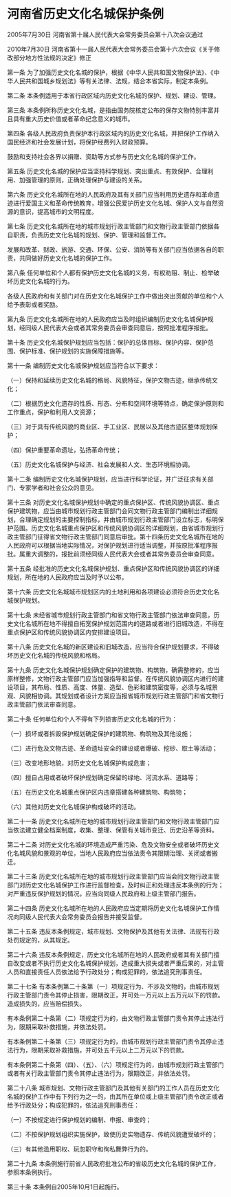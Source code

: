 # 河南省历史文化名城保护条例

2005年7月30日 河南省第十届人民代表大会常务委员会第十八次会议通过

2010年7月30日 河南省第十一届人民代表大会常务委员会第十六次会议《关于修改部分地方性法规的决定》修正

<!-- INFO END -->

第一条 为了加强历史文化名城的保护，根据《中华人民共和国文物保护法》、《中华人民共和国城乡规划法》等有关法律、法规，结合本省实际，制定本条例。

第二条 本条例适用于本省行政区域内历史文化名城的保护、规划、建设、管理。

第三条 本条例所称历史文化名城，是指由国务院核定公布的保存文物特别丰富并且具有重大历史价值或者革命纪念意义的城市。

第四条 各级人民政府负责保护本行政区域内的历史文化名城，并把保护工作纳入国民经济和社会发展计划，将保护经费列入财政预算。

鼓励和支持社会各界以捐赠、资助等方式参与历史文化名城的保护工作。

第五条 历史文化名城的保护应当坚持科学规划、突出重点、有效保护、合理利用、加强管理的原则，正确处理保护与建设的关系。

第六条 历史文化名城所在地的人民政府及其有关部门应当利用历史遗存和革命遗迹进行爱国主义和革命传统教育，增强公民爱护历史文化名城、保护人文与自然资源的意识，提高城市的文明程度。

第七条 历史文化名城所在地的城市规划行政主管部门和文物行政主管部门依据各自职责，负责历史文化名城的规划、保护、管理和监督工作。

发展和改革、财政、旅游、交通、环保、公安、消防等有关部门应当依据各自的职责，共同做好历史文化名城的保护工作。

第八条 任何单位和个人都有保护历史文化名城的义务，有权劝阻、制止、检举破坏历史文化名城的行为。

各级人民政府和有关部门对在历史文化名城保护工作中做出突出贡献的单位和个人给予表彰或者奖励。

第九条 历史文化名城所在地的人民政府应当及时组织编制历史文化名城保护规划，经同级人民代表大会或者其常务委员会审查同意后，按照批准程序报批。

第十条 历史文化名城保护规划应当包括：保护的总体目标、保护内容、保护范围、保护标准、保护规划的实施保障措施等。

第十一条 编制历史文化名城保护规划应当符合以下要求：

（一）保持和延续历史文化名城的格局、风貌特征，保护文物古迹，继承传统文化；

（二）根据历史文化遗存的性质、形态、分布和空间环境等特点，确定保护原则和工作重点，保护和利用人文资源；

（三）对于具有传统风貌的商业区、手工业区、民居以及其他古迹区整体规划保护；

（四）保护重要革命遗址，弘扬革命传统；

（五）历史文化名城保护与经济、社会发展和人文、生态环境相协调。

第十二条 编制历史文化名城保护规划，应当进行科学论证，并广泛征求有关部门、专家学者和社会公众的意见。

第十三条 对历史文化名城保护规划中确定的重点保护区、传统风貌协调区、重点保护建筑物，应当由城市规划行政主管部门会同文物行政主管部门编制出详细规划，合理确定规划的主要控制指标，并由城市规划行政主管部门设立标志，标明保护范围。历史文化名城重点保护区和传统风貌协调区的详细规划，由省城市规划行政主管部门征得省文物行政主管部门同意后审批。第十四条历史文化名城所在地的人民政府可以根据当地实际情况，对保护规划进行适当调整，并按原批准程序报批。属重大调整的，报批前须经同级人民代表大会或者其常务委员会审查同意。

第十五条 经批准的历史文化名城保护规划、重点保护区和传统风貌协调区的详细规划，所在地的人民政府应当及时予以公布。

第十六条 历史文化名城城市规划区内的土地利用和各项建设必须符合历史文化名城保护规划。

第十七条 未经省城市规划行政主管部门和省文物行政主管部门依法审查同意，历史文化名城所在地不得擅自拓宽保护规划范围内的道路或者进行旧城改造，不得在重点保护区和传统风貌协调区内安排建设项目。

第十八条 历史文化名城的新区建设和旧城改造，应当符合保护规划要求，不得破坏历史文化名城的传统风貌和格局。

第十九条 历史文化名城保护规划确定保护的建筑物、构筑物，确需整修的，应当原样整修，文物行政主管部门应当加强指导和监督。在传统风貌协调区内进行的建设项目，其布局、性质、高度、体量、造型、色彩和建筑密度等，必须与名城景观、风貌相协调。其规划或者设计方案应当报省城市规划行政主管部门和省文物行政主管部门依法审查同意。

第二十条 任何单位和个人不得有下列损害历史文化名城的行为：

（一）损坏或者拆毁保护规划确定保护的建筑物、构筑物及其他设施；

（二）进行危及文物古迹、革命遗址安全的建设或者爆破、挖砂、取土等活动；

（三）改变地形地貌，对历史文化名城保护构成危害；

（四）擅自占用或者破坏保护规划确定保留的绿地、河流水系、道路等；

（五）在历史文化名城重点保护区内违章搭建各种建筑物、构筑物；

（六）其他对历史文化名城保护构成破坏的活动。

第二十一条 历史文化名城所在地的城市规划行政主管部门和文物行政主管部门应当依法建立健全档案制度，收集、整理、保管有关城市变迁、历史沿革等资料。

第二十二条 对历史文化名城的环境造成严重污染、危及文物安全或者破坏历史文化名城风貌和景观的单位，当地人民政府应当依法责令其限期治理、关闭或者搬迁。

第二十三条 历史文化名城所在地的城市规划行政主管部门应当会同文物行政主管部门对历史文化名城保护工作进行监督检查，及时纠正和处理违反本条例的行为；对严重违反保护规划的情况，应当向同级人民政府和上级主管部门报告。

第二十四条 历史文化名城所在地的人民政府应当定期将历史文化名城保护工作情况向同级人民代表大会常务委员会报告并接受监督。

第二十五条 违反本条例规定，城市规划、文物保护及其他有关法律、法规有行政处罚规定的，从其规定。

第二十六条 违反本条例规定，历史文化名城所在地的人民政府或者其有关部门擅自改变或者不执行历史文化名城保护规划，造成重大损失或者严重后果的，对主管人员和直接责任人员依法给予行政处分；构成犯罪的，依法追究刑事责任。

第二十七条 有本条例第二十条第（一）项规定行为、不涉及文物的，由城市规划行政主管部门责令其停止损害，限期改正，并可处一万元以上五万元以下的罚款。造成损失的，应当赔偿损失。

有本条例第二十条第（二）项规定行为的，由文物行政主管部门责令其停止违法行为，限期采取补救措施，并依法处罚。

有本条例第二十条第（三）项规定行为的，由城市规划行政主管部门责令其停止违法行为，限期采取补救措施，并可处五千元以上二万元以下的罚款。

有本条例第二十条第（四）、（五）、（六）项规定行为的，由城市规划行政主管部门或者有关行政主管部门责令其停止违法行为，限期改正，并依法处罚。

第二十八条 城市规划、文物行政主管部门及其他有关部门的工作人员在历史文化名城的保护工作中有下列行为之一的，由其所在单位或上级主管部门责令改正或者给予行政处分；构成犯罪的，依法追究刑事责任：

（一）不按规定进行保护规划的编制、申报、审查的；

（二）不按保护规划组织实施保护，致使历史实物遗存、传统风貌遭受破坏的；

（三）有其他滥用职权、玩忽职守和徇私舞弊行为的。

第二十九条 本条例施行前省人民政府批准公布的省级历史文化名城的保护工作，参照本条例执行。

第三十条 本条例自2005年10月1日起施行。